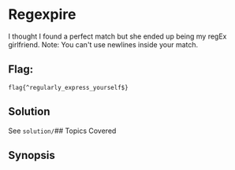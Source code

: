 # Regexpire
I thought I found a perfect match but she ended up being my regEx girlfriend.
Note: You can't use newlines inside your match.
## Flag:
`flag{^regularly_express_yourself$}`
## Solution
See `solution/`## Topics Covered

## Synopsis

